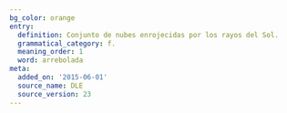 ```yaml
---
bg_color: orange
entry:
  definition: Conjunto de nubes enrojecidas por los rayos del Sol.
  grammatical_category: f.
  meaning_order: 1
  word: arrebolada
meta:
  added_on: '2015-06-01'
  source_name: DLE
  source_version: 23
---
```

